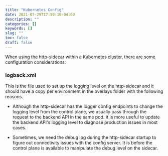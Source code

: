 ```yaml
---
title: "Kubernetes Config"
date: 2021-07-29T17:50:18-04:00
description: ""
categories: []
keywords: []
slug: ""
toc: false
draft: false
---
```


When using the http-sidecar within a Kubernetes cluster, there are some configuration considerations: 

### logback.xml

This is the file used to set up the logging level on the http-sidecar and it should have a copy per environment in the overlays folder with the following reasons. 

* Although the http-sidecar has the logger config endpoints to change the logging level from the control plane, we usually pass through the request to the backend API in the same pod. It is more useful to update the backend API's logging level to diagnose production issues in most cases. 

* Sometimes, we need the debug log during the http-sidecar startup to figure out connectivity issues with the config server. It is before the control plane is available to manipulate the debug level on the sidecar.

